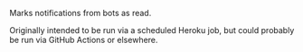 Marks notifications from bots as read.

Originally intended to be run via a scheduled Heroku job, but could probably be run via GitHub Actions or elsewhere. 
